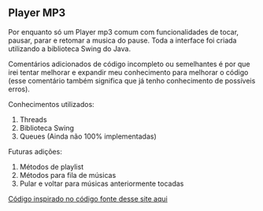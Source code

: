 ## Player MP3 

Por enquanto só um Player mp3 comum com funcionalidades de tocar, pausar, parar e retomar a musica do pause. Toda a interface foi criada utilizando a biblioteca Swing do Java.

Comentários adicionados de código incompleto ou semelhantes é por que irei tentar melhorar e expandir meu conhecimento para melhorar o código (esse comentário também significa que já tenho conhecimento de possíveis erros).

Conhecimentos utilizados:
1. Threads
2. Biblioteca Swing
3. Queues (Ainda não 100% implementadas)

Futuras adições:
1. Métodos de playlist
2. Métodos para fila de músicas
3. Pular e voltar para músicas anteriormente tocadas

   
[Código inspirado no código fonte desse site aqui](https://data-flair.training/blogs/java-music-player/)
